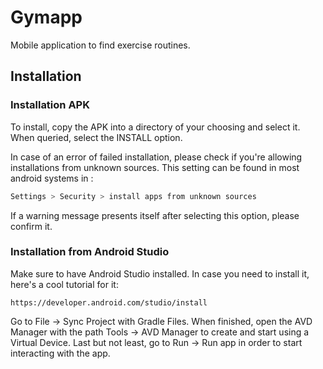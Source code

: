 # Gymapp

Mobile application to find exercise routines.


## Installation

### Installation APK

To install, copy the APK into a directory of your choosing and select it.
When queried, select the INSTALL option.

In case of an error of failed installation, please check if you're allowing installations from unknown sources.
This setting can be found in most android systems in :

```bash
Settings > Security > install apps from unknown sources
```

If a warning message presents itself after selecting this option, please confirm it.

### Installation from Android Studio

Make sure to have Android Studio installed. In case you need to install it, here's a cool tutorial for it:
```
https://developer.android.com/studio/install
```
Go to File -> Sync Project with Gradle Files.
When finished, open the AVD Manager with the path Tools -> AVD Manager to create and start using a Virtual Device.
Last but not least, go to Run -> Run app in order to start interacting with the app.